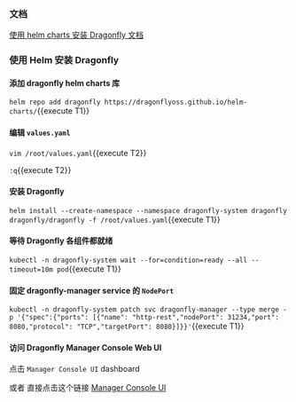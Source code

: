 
### 文档

[使用 helm charts 安装 Dragonfly 文档](https://d7y.io/zh/docs/setup/install/helm-charts/)

### 使用 Helm 安装 Dragonfly

#### 添加 dragonfly helm charts 库

`helm repo add dragonfly https://dragonflyoss.github.io/helm-charts/`{{execute T1}}

#### 编辑 `values.yaml`

`vim /root/values.yaml`{{execute T2}}

`:q`{{execute T2}}

#### 安装 Dragonfly

`helm install --create-namespace --namespace dragonfly-system dragonfly dragonfly/dragonfly -f /root/values.yaml`{{execute T1}}

#### 等待 Dragonfly 各组件都就绪

`kubectl -n dragonfly-system wait --for=condition=ready --all --timeout=10m pod`{{execute T1}}

#### 固定 dragonfly-manager service 的 `NodePort`

`kubectl -n dragonfly-system patch svc dragonfly-manager --type merge -p '{"spec":{"ports": [{"name": "http-rest","nodePort": 31234,"port": 8080,"protocol": "TCP","targetPort": 8080}]}}'`{{execute T1}}

#### 访问 Dragonfly Manager Console Web UI

点击 `Manager Console UI` dashboard

或者 直接点击这个链接 [Manager Console UI](https://[[HOST_SUBDOMAIN]]-31234-[[KATACODA_HOST]].environments.katacoda.com)
